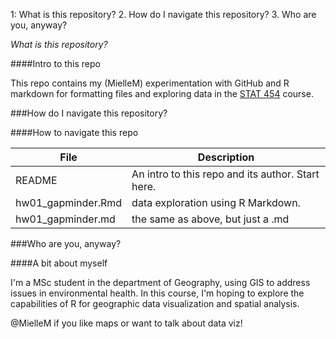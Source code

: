 1: What is this repository?
2. How do I navigate this repository?
3. Who are you, anyway? 

*What is this repository?*

####Intro to this repo

This repo contains my (MielleM) experimentation with GitHub and R markdown for formatting files and exploring data in the [STAT 454](http://stat545.com) course.



###How do I navigate this repository?

####How to navigate this repo

File | Description  
------------|------------ 
README | An intro to this repo and its author. Start here.
hw01_gapminder.Rmd | data exploration using R Markdown.
hw01_gapminder.md | the same as above, but just a .md




###Who are you, anyway?

####A bit about myself

I'm a MSc student in the department of Geography, using GIS to address issues in environmental health. 
In this course, I'm hoping to explore the capabilities of R for geographic data visualization and spatial analysis. 


@MielleM if you like maps or want to talk about data viz!

